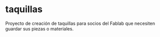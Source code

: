 # taquillas
Proyecto de creación de taquillas para socios del Fablab que necesiten guardar sus piezas o materiales.
